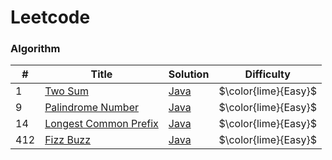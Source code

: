 # Leetcode
### Algorithm
| #   | Title | Solution                                                                | Difficulty                |
|-----| ----- |-------------------------------------------------------------------------|---------------------------|
| 1   |[Two Sum](https://leetcode.com/problems/two-sum/) | [Java](./algorithms/q1_two_sum/TwoSum.java)                             | $\color{lime}{Easy}$      |
| 9   |[Palindrome Number](https://leetcode.com/problems/palindrome-number/) | [Java](./algorithms/q9_palindrome_number/PalindromeNumber.java)         | $\color{lime}{Easy}$ |
| 14  |[Longest Common Prefix](https://leetcode.com/problems/longest-common-prefix/description/) | [Java](./algorithms/q14_longest_common_prefix/LongestCommonPrefix.java) | $\color{lime}{Easy}$ |
| 412 |[Fizz Buzz](https://leetcode.com/problems/fizz-buzz/) | [Java](.algorithms/q412_fizz_buzz/FizzBuzz.java) | $\color{lime}{Easy}$ |
